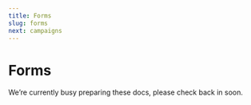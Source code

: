 ```yaml
---
title: Forms
slug: forms
next: campaigns
---
```


# Forms

We’re currently busy preparing these docs, please check back in soon.